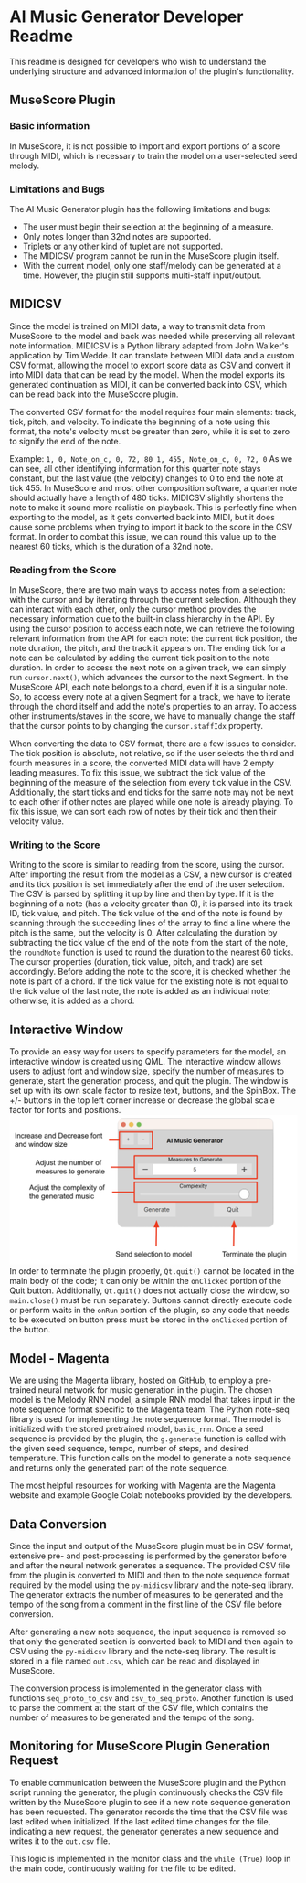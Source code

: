 # AI Music Generator Developer Readme

This readme is designed for developers who wish to understand the underlying structure and advanced information of the plugin's functionality.

## MuseScore Plugin

### Basic information

In MuseScore, it is not possible to import and export portions of a score through MIDI, which is necessary to train the model on a user-selected seed melody. 

### Limitations and Bugs

The AI Music Generator plugin has the following limitations and bugs:

- The user must begin their selection at the beginning of a measure.
- Only notes longer than 32nd notes are supported.
- Triplets or any other kind of tuplet are not supported.
- The MIDICSV program cannot be run in the MuseScore plugin itself.
- With the current model, only one staff/melody can be generated at a time. However, the plugin still supports multi-staff input/output.

## MIDICSV

Since the model is trained on MIDI data, a way to transmit data from MuseScore to the model and back was needed while preserving all relevant note information. MIDICSV is a Python library adapted from John Walker's application by Tim Wedde. It can translate between MIDI data and a custom CSV format, allowing the model to export score data as CSV and convert it into MIDI data that can be read by the model. When the model exports its generated continuation as MIDI, it can be converted back into CSV, which can be read back into the MuseScore plugin.

The converted CSV format for the model requires four main elements: track, tick, pitch, and velocity. To indicate the beginning of a note using this format, the note's velocity must be greater than zero, while it is set to zero to signify the end of the note.

Example:
`1, 0, Note_on_c, 0, 72, 80
1, 455, Note_on_c, 0, 72, 0`
As we can see, all other identifying information for this quarter note stays constant, but the last value (the velocity) changes to 0 to end the note at tick 455. In MuseScore and most other composition software, a quarter note should actually have a length of 480 ticks. MIDICSV slightly shortens the note to make it sound more realistic on playback. This is perfectly fine when exporting to the model, as it gets converted back into MIDI, but it does cause some problems when trying to import it back to the score in the CSV format. In order to combat this issue, we can round this value up to the nearest 60 ticks, which is the duration of a 32nd note.

### Reading from the Score

In MuseScore, there are two main ways to access notes from a selection: with the cursor and by iterating through the current selection. Although they can interact with each other, only the cursor method provides the necessary information due to the built-in class hierarchy in the API. By using the cursor position to access each note, we can retrieve the following relevant information from the API for each note: the current tick position, the note duration, the pitch, and the track it appears on. The ending tick for a note can be calculated by adding the current tick position to the note duration. In order to access the next note on a given track, we can simply run `cursor.next()`, which advances the cursor to the next Segment. In the MuseScore API, each note belongs to a chord, even if it is a singular note. So, to access every note at a given Segment for a track, we have to iterate through the chord itself and add the note's properties to an array. To access other instruments/staves in the score, we have to manually change the staff that the cursor points to by changing the `cursor.staffIdx` property.

When converting the data to CSV format, there are a few issues to consider. The tick position is absolute, not relative, so if the user selects the third and fourth measures in a score, the converted MIDI data will have 2 empty leading measures. To fix this issue, we subtract the tick value of the beginning of the measure of the selection from every tick value in the CSV. Additionally, the start ticks and end ticks for the same note may not be next to each other if other notes are played while one note is already playing. To fix this issue, we can sort each row of notes by their tick and then their velocity value.

### Writing to the Score

Writing to the score is similar to reading from the score, using the cursor. After importing the result from the model as a CSV, a new cursor is created and its tick position is set immediately after the end of the user selection. The CSV is parsed by splitting it up by line and then by type. If it is the beginning of a note (has a velocity greater than 0), it is parsed into its track ID, tick value, and pitch. The tick value of the end of the note is found by scanning through the succeeding lines of the array to find a line where the pitch is the same, but the velocity is 0. After calculating the duration by subtracting the tick value of the end of the note from the start of the note, the `roundNote` function is used to round the duration to the nearest 60 ticks. The cursor properties (duration, tick value, pitch, and track) are set accordingly. Before adding the note to the score, it is checked whether the note is part of a chord. If the tick value for the existing note is not equal to the tick value of the last note, the note is added as an individual note; otherwise, it is added as a chord.

## Interactive Window

To provide an easy way for users to specify parameters for the model, an interactive window is created using QML. The interactive window allows users to adjust font and window size, specify the number of measures to generate, start the generation process, and quit the plugin. The window is set up with its own scale factor to resize text, buttons, and the SpinBox. The +/- buttons in the top left corner increase or decrease the global scale factor for fonts and positions.
![Plugin Window](PluginWindow.png)
In order to terminate the plugin properly, `Qt.quit()` cannot be located in the main body of the code; it can only be within the `onClicked` portion of the Quit button. Additionally, `Qt.quit()` does not actually close the window, so `main.close()` must be run separately. Buttons cannot directly execute code or perform waits in the `onRun` portion of the plugin, so any code that needs to be executed on button press must be stored in the `onClicked` portion of the button.

## Model - Magenta

We are using the Magenta library, hosted on GitHub, to employ a pre-trained neural network for music generation in the plugin. The chosen model is the Melody RNN model, a simple RNN model that takes input in the note sequence format specific to the Magenta team. The Python note-seq library is used for implementing the note sequence format. The model is initialized with the stored pretrained model, `basic_rnn`. Once a seed sequence is provided by the plugin, the `g.generate` function is called with the given seed sequence, tempo, number of steps, and desired temperature. This function calls on the model to generate a note sequence and returns only the generated part of the note sequence.

The most helpful resources for working with Magenta are the Magenta website and example Google Colab notebooks provided by the developers.

## Data Conversion

Since the input and output of the MuseScore plugin must be in CSV format, extensive pre- and post-processing is performed by the generator before and after the neural network generates a sequence. The provided CSV file from the plugin is converted to MIDI and then to the note sequence format required by the model using the `py-midicsv` library and the note-seq library. The generator extracts the number of measures to be generated and the tempo of the song from a comment in the first line of the CSV file before conversion.

After generating a new note sequence, the input sequence is removed so that only the generated section is converted back to MIDI and then again to CSV using the `py-midicsv` library and the note-seq library. The result is stored in a file named `out.csv`, which can be read and displayed in MuseScore.

The conversion process is implemented in the generator class with functions `seq_proto_to_csv` and `csv_to_seq_proto`. Another function is used to parse the comment at the start of the CSV file, which contains the number of measures to be generated and the tempo of the song.

## Monitoring for MuseScore Plugin Generation Request

To enable communication between the MuseScore plugin and the Python script running the generator, the plugin continuously checks the CSV file written by the MuseScore plugin to see if a new note sequence generation has been requested. The generator records the time that the CSV file was last edited when initialized. If the last edited time changes for the file, indicating a new request, the generator generates a new sequence and writes it to the `out.csv` file.

This logic is implemented in the monitor class and the `while (True)` loop in the main code, continuously waiting for the file to be edited.
